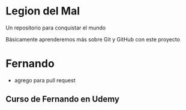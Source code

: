 # Legion del Mal

Un repositorio para conquistar el mundo

Básicamente aprenderemos más sobre Git y GitHub con este proyecto

# Fernando

- agrego para pull request

## Curso de Fernando en Udemy
